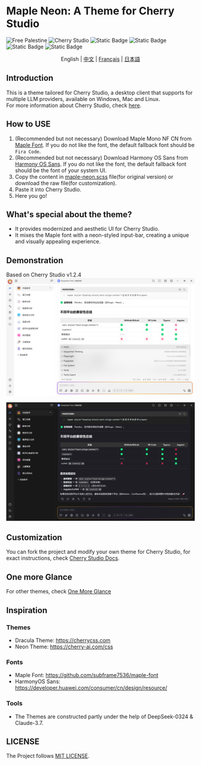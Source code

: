 # Maple Neon: A Theme for Cherry Studio
![Free Palestine](https://freepalestinemovement.org/wp-content/uploads/2013/06/banner.jpg)
![Cherry Studio](https://www.cherry-ai.com/assets/cherry-logo-CtmH594q.svg)
![Static Badge](https://img.shields.io/badge/Tailored_for-Cherry_Studio-red?logo=Github)
![Static Badge](https://img.shields.io/badge/License-MIT-blue)
![Static Badge](https://img.shields.io/badge/Language-SCSS-pink?logo=css)
![Static Badge](https://img.shields.io/badge/Release-v1.1.0-green)
<div style="text-align: center">
English |
<a href="https://github.com/BoningtonChen/CherryStudio_themes/blob/master/docs/README.zh.md">中文</a> |
<a href="https://github.com/BoningtonChen/CherryStudio_themes/blob/master/docs/README.fr.md">Français</a> |
<a href="https://github.com/BoningtonChen/CherryStudio_themes/blob/master/docs/README.ja.md">日本語</a>
</div>

## Introduction
This is a theme tailored for Cherry Studio, a desktop client that supports for multiple LLM providers, available on Windows, Mac and Linux. \
For more information about Cherry Studio, check [here](https://github.com/CherryHQ/cherry-studio).

## How to USE
1. (Recommended but not necessary) Download Maple Mono NF CN from [Maple Font](https://github.com/subframe7536/maple-font/releases/download/v7.2/MapleMono-NF-CN-unhinted.zip). If you do not like the font, the default fallback font should be `Fira Code`.
2. (Recommended but not necessary) Download Harmony OS Sans from [Harmony OS Sans](https://developer.huawei.com/images/download/general/HarmonyOS-Sans.zip). If you do not like the font, the default fallback font should be the font of your system UI.
3. Copy the content in [maple-neon.scss](./themes/maple-neon.scss) file(for original version) or download the raw file(for customization).
4. Paste it into Cherry Studio.
5. Here you go!

## What's special about the theme?
- It provides modernized and aesthetic UI for Cherry Studio.
- It mixes the Maple font with a neon-styled input-bar, creating a unique and visually appealing experience.

## Demonstration
Based on Cherry Studio v1.2.4
![Page Light](./examples/main-page-light.png)

![Page Dark](./examples/main-page-dark.png)

## Customization
You can fork the project and modify your own theme for Cherry Studio, for exact instructions, check [Cherry Studio Docs](https://docs.cherry-ai.com/personalization-settings/css).

## One more Glance
For other themes, check [One More Glance](./OneMoreGlance.md)

## Inspiration
### Themes
- Dracula Theme: https://cherrycss.com
- Neon Theme: https://cherry-ai.com/css

### Fonts
- Maple Font: https://github.com/subframe7536/maple-font
- HarmonyOS Sans: https://developer.huawei.com/consumer/cn/design/resource/

### Tools
- The Themes are constructed partly under the help of DeepSeek-0324 & Claude-3.7. 

## LICENSE
The Project follows [MIT LICENSE](./LICENSE).

